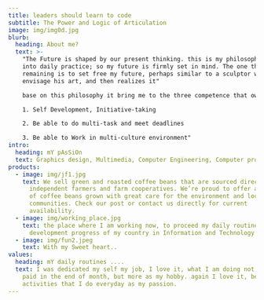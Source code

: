 ```yaml
---
title: leaders should learn to code
subtitle: The Power and Logic of Articulation
image: img/img0d.jpg
blurb:
  heading: About me?
  text: >-
    "The Future is shaped by our present thinking. this is my philosophy, put
    into daily practice; so my future is firmly set in mind. The one thing
    remaining is to set free my future, perhaps similar to a sculptor who first
    envisage his art, and then realizes it"

    base on this philosophy it bring me to the three competence that owned by me:

    1. Self Development, Initiative-taking

    2. Be able to do multi-task and meet deadlines

    3. Be able to Work in multi-culture environment"
intro:
  heading: mY pAsSiOn
  text: Graphics design, Multimedia, Computer Engineering, Computer programmer
products:
  - image: img/jf1.jpg
    text: We sell green and roasted coffee beans that are sourced directly from
      independent farmers and farm cooperatives. We’re proud to offer a variety
      of coffee beans grown with great care for the environment and local
      communities. Check our post or contact us directly for current
      availability.
  - image: img/working_place.jpg
    text: the place where I am working now, to proceed my daily routines, involve in
      development progress of my country in Information and Technology area.
  - image: img/fun2.jpeg
    text: With my Sweet heart..
values:
  heading: mY daily routines ....
  text: I was dedicated my self my job, I love it, what I am doing not just to get
    paid in the end of month, but more as my hobby. again I love it, because all
    activities that I do everyday as my passion.
---
```

